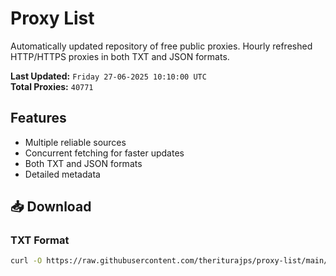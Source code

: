 # Proxy List

Automatically updated repository of free public proxies. Hourly refreshed HTTP/HTTPS proxies in both TXT and JSON formats.

**Last Updated:** `Friday 27-06-2025 10:10:00 UTC`  
**Total Proxies:** `40771`

## Features
- Multiple reliable sources
- Concurrent fetching for faster updates
- Both TXT and JSON formats
- Detailed metadata

## 📥 Download

### TXT Format
```bash
curl -O https://raw.githubusercontent.com/theriturajps/proxy-list/main/proxies.txt